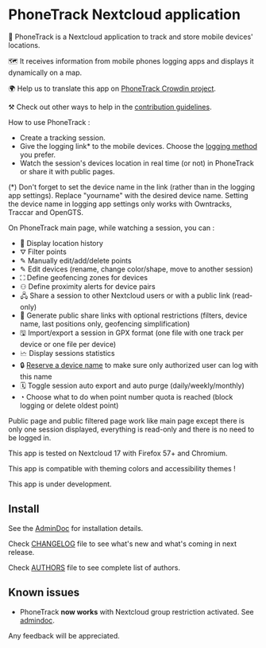 # PhoneTrack Nextcloud application

📱 PhoneTrack is a Nextcloud application to track and store mobile devices' locations.

🗺 It receives information from mobile phones logging apps and displays it dynamically on a map.

🌍 Help us to translate this app on [PhoneTrack Crowdin project](https://crowdin.com/project/phonetrack).

⚒ Check out other ways to help in the [contribution guidelines](https://gitlab.com/eneiluj/phonetrack-oc/blob/master/CONTRIBUTING.md).

How to use PhoneTrack :

* Create a tracking session. 
* Give the logging link\* to the mobile devices. Choose the [logging method](https://gitlab.com/eneiluj/phonetrack-oc/wikis/userdoc#logging-methods) you prefer.
* Watch the session's devices location in real time (or not) in PhoneTrack or share it with public pages.

(\*) Don't forget to set the device name in the link (rather than in the logging app settings). Replace "yourname" with the desired device name. Setting the device name in logging app settings only works with Owntracks, Traccar and OpenGTS. 

On PhoneTrack main page, while watching a session, you can : 

* 📍 Display location history
* ⛛ Filter points
* ✎ Manually edit/add/delete points
* ✎ Edit devices (rename, change color/shape, move to another session)
* ⛶ Define geofencing zones for devices
* ⚇ Define proximity alerts for device pairs
* 🖧 Share a session to other Nextcloud users or with a public link (read-only)
* 🔗 Generate public share links with optional restrictions (filters, device name, last positions only, geofencing simplification)
* 🖫 Import/export a session in GPX format (one file with one track per device or one file per device)
* 🗠 Display sessions statistics
* 🔒 [Reserve a device name](https://gitlab.com/eneiluj/phonetrack-oc/wikis/userdoc#device-name-reservation) to make sure only authorized user can log with this name
* 🗓 Toggle session auto export and auto purge (daily/weekly/monthly)
* ◔ Choose what to do when point number quota is reached (block logging or delete oldest point)

Public page and public filtered page work like main page except there is only one session displayed, everything is read-only and there is no need to be logged in.

This app is tested on Nextcloud 17 with Firefox 57+ and Chromium.

This app is compatible with theming colors and accessibility themes !

This app is under development.

## Install

See the [AdminDoc](https://gitlab.com/eneiluj/phonetrack-oc/wikis/admindoc) for installation details.

Check [CHANGELOG](https://gitlab.com/eneiluj/phonetrack-oc/blob/master/CHANGELOG.md#change-log) file to see what's new and what's coming in next release.

Check [AUTHORS](https://gitlab.com/eneiluj/phonetrack-oc/blob/master/AUTHORS.md#authors) file to see complete list of authors.

## Known issues

* PhoneTrack **now works** with Nextcloud group restriction activated. See [admindoc](https://gitlab.com/eneiluj/phonetrack-oc/wikis/admindoc#issue-with-phonetrack-restricted-to-some-groups-in-nextcloud).

Any feedback will be appreciated.